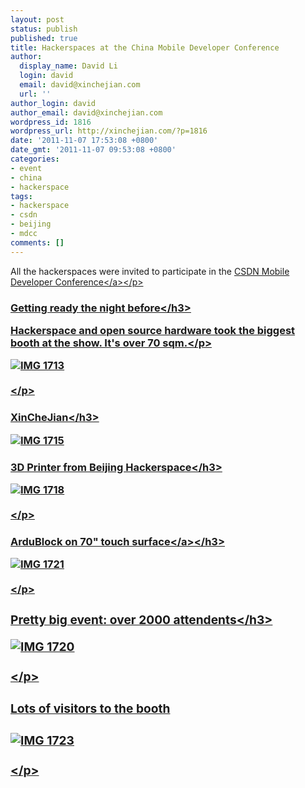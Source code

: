 ```yaml
---
layout: post
status: publish
published: true
title: Hackerspaces at the China Mobile Developer Conference
author:
  display_name: David Li
  login: david
  email: david@xinchejian.com
  url: ''
author_login: david
author_email: david@xinchejian.com
wordpress_id: 1816
wordpress_url: http://xinchejian.com/?p=1816
date: '2011-11-07 17:53:08 +0800'
date_gmt: '2011-11-07 09:53:08 +0800'
categories:
- event
- china
- hackerspace
tags:
- hackerspace
- csdn
- beijing
- mdcc
comments: []
---
```

<p><a>All the hackerspaces were invited to participate in the <a href="http:&#47;&#47;mdcc.csdn.net&#47;" target="_blank">CSDN Mobile Developer Conference<&#47;a><&#47;p></p>
<h3>Getting ready the night before<&#47;h3></p>
<p>Hackerspace and open source hardware took the biggest booth at the show. It's over 70 sqm.<&#47;p></p>
<p><img style="display:block; margin-left:auto; margin-right:auto;" src="http:&#47;&#47;xinchejian.com&#47;wp-content&#47;uploads&#47;2011&#47;11&#47;IMG_1713.jpg" alt="IMG 1713" title="IMG_1713.JPG" border="0" &#47;><br />
<&#47;p></p>
<h3>XinCheJian<&#47;h3></p>
<p><img style="display:block; margin-left:auto; margin-right:auto;" src="http:&#47;&#47;xinchejian.com&#47;wp-content&#47;uploads&#47;2011&#47;11&#47;IMG_1715.jpg" alt="IMG 1715" title="IMG_1715.jpg" border="0"&#47;></p>
<h3>3D Printer from Beijing Hackerspace<&#47;h3></p>
<p><img style="display:block; margin-left:auto; margin-right:auto;" src="http:&#47;&#47;xinchejian.com&#47;wp-content&#47;uploads&#47;2011&#47;11&#47;IMG_1718.jpg" alt="IMG 1718" title="IMG_1718.jpg" border="0" &#47;><br />
<&#47;p></p>
<h3><a href="http:&#47;&#47;blog.ardublock.com&#47;2011&#47;11&#47;07&#47;ardublock-on-70-touch-surface&#47;" target="_blank">ArduBlock on 70" touch surface<&#47;a><&#47;h3></p>
<p><img style="display:block; margin-left:auto; margin-right:auto;" src="http:&#47;&#47;xinchejian.com&#47;wp-content&#47;uploads&#47;2011&#47;11&#47;IMG_1721.jpg" alt="IMG 1721" title="IMG_1721.JPG" border="0" &#47;><br />
<&#47;p></p>
<h3>Pretty big event: over 2000 attendents<&#47;h3></p>
<p><img style="display:block; margin-left:auto; margin-right:auto;" src="http:&#47;&#47;xinchejian.com&#47;wp-content&#47;uploads&#47;2011&#47;11&#47;IMG_1720.jpg" alt="IMG 1720" title="IMG_1720.JPG" border="0" &#47;><br />
<&#47;p></p>
<h3>Lots of visitors to the booth<br />
<h3>
<p>
<img style="display:block; margin-left:auto; margin-right:auto;" src="http:&#47;&#47;xinchejian.com&#47;wp-content&#47;uploads&#47;2011&#47;11&#47;IMG_1723.jpg" alt="IMG 1723" title="IMG_1723.JPG" border="0" &#47;><br />
<&#47;p></p>
